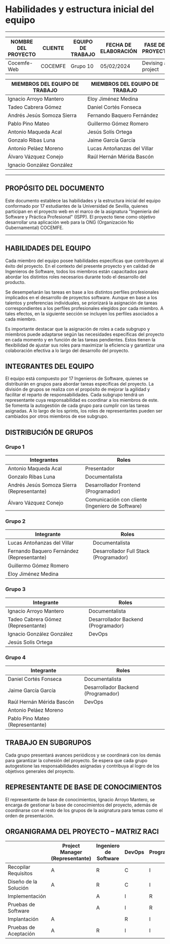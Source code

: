 # Habilidades y estructura inicial del equipo
****
| NOMBRE DEL PROYECTO | CLIENTE  | EQUIPO DE TRABAJO | FECHA DE ELABORACIÓN | FASE DEL PROYECTO  |
|---------------------|----------|-------------------|----------------------|--------------------|
| Cocemfe-Web         | COCEMFE  | Grupo 10          | 05/02/2024           | Devising a project |


| MIEMBROS DEL EQUIPO DE TRABAJO | MIEMBROS DEL EQUIPO DE TRABAJO |
|--------------------------------|--------------------------------|
| Ignacio Arroyo Mantero         | Eloy Jiménez Medina            |
| Tadeo Cabrera Gómez            | Daniel Cortés Fonseca          |
| Andrés Jesús Somoza Sierra     | Fernando Baquero Fernández     |
| Pablo Pino Mateo               | Guillermo Gómez Romero         |
| Antonio Maqueda Acal           | Jesús Solís Ortega             |
| Gonzalo Ribas Luna             | Jaime García García            |
| Antonio Peláez Moreno          | Lucas Antoñanzas del Villar    |
| Álvaro Vázquez Conejo          | Raúl Hernán Mérida Bascón      |
| Ignacio González González      |                                |

****

## PROPÓSITO DEL DOCUMENTO

Este documento establece las habilidades y la estructura inicial del equipo conformado por 17 estudiantes de la Universidad de Sevilla, quienes participan en el proyecto web en el marco de la asignatura "Ingeniería del Software y Práctica Profesional" (ISPP). El proyecto tiene como objetivo desarrollar una aplicación web para la ONG (Organización No Gubernamental) COCEMFE.

***

## HABILIDADES DEL EQUIPO

Cada miembro del equipo posee habilidades específicas que contribuyen al éxito del proyecto. En el contexto del presente proyecto y en calidad de Ingenieros de Software, todos los miembros están capacitados para abordar los distintos roles necesarios durante todo el desarrollo del producto.

Se desempeñarán las tareas en base a los distintos perfiles profesionales implicados en el desarrollo de proyectos software. Aunque en base a los talentos y preferencias individuales, se priorizará la asignación de tareas correspondientes a los perfiles profesionales elegidos por cada miembro. A tales efectos, en la siguiente sección se incluyen los perfiles asociados a cada miembro.

Es importante destacar que la asignación de roles a cada subgrupo y miembros puede adaptarse según las necesidades específicas del proyecto en cada momento y en función de las tareas pendientes. Estos tienen la flexibilidad de ajustar sus roles para maximizar la eficiencia y garantizar una colaboración efectiva a lo largo del desarrollo del proyecto.

## INTEGRANTES DEL EQUIPO

El equipo está compuesto por 17 Ingenieros de Software, quienes se distribuirán en grupos para abordar tareas específicas del proyecto. La división de grupos se realiza con el propósito de mejorar la agilidad y facilitar el reparto de responsabilidades. Cada subgrupo tendrá un representante cuya responsabilidad es coordinar a los miembros de este. Se fomenta la autogestión de cada grupo para cumplir con las tareas asignadas. A lo largo de los sprints, los roles de representantes pueden ser cambiados por otros miembros de ese subgrupo.

## DISTRIBUCIÓN DE GRUPOS

### Grupo 1

| **Integrantes**                             | **Roles**                                        |
|---------------------------------------------|--------------------------------------------------|
| Antonio Maqueda Acal                        | Presentador                                      |
| Gonzalo Ribas Luna                          | Documentalista                                   |
| Andrés Jesús Somoza Sierra (Representante)  | Desarrollador Frontend (Programador)             |
| Álvaro Vázquez Conejo                       | Comunicación con cliente (Ingeniero de Software) |

### Grupo 2

| Integrante                                 | Roles                                  |
|--------------------------------------------|----------------------------------------|
| Lucas Antoñanzas del Villar                | Documentalista                         |
| Fernando Baquero Fernández (Representante) | Desarrollador Full Stack (Programador) |
| Guillermo Gómez Romero                     |                                        |
| Eloy Jiménez Medina                        |                                        |

### Grupo 3

| Integrante                       | Roles                               |
|----------------------------------|-------------------------------------|
| Ignacio Arroyo Mantero            | Documentalista                      |
| Tadeo Cabrera Gómez (Representante)              | Desarrollador Backend (Programador) |
| Ignacio González González         | DevOps                              |
| Jesús Solís Ortega                |                                     |

### Grupo 4

| Integrante                       | Roles                               |
|----------------------------------|-------------------------------------|
| Daniel Cortés Fonseca            | Documentalista                      |
| Jaime García García              | Desarrollador Backend (Programador) |
| Raúl Hernán Mérida Bascón        | DevOps                              |
| Antonio Peláez Moreno            |                                     |
| Pablo Pino Mateo (Representante) |                                     |

## TRABAJO EN SUBGRUPOS

Cada grupo presentará avances periódicos y se coordinará con los demás para garantizar la cohesión del proyecto. Se espera que cada grupo autogestione las responsabilidades asignadas y contribuya al logro de los objetivos generales del proyecto.

## REPRESENTANTE DE BASE DE CONOCIMIENTOS

El representante de base de conocimientos, Ignacio Arroyo Mantero, se encarga de gestionar la base de conocimientos del proyecto, además de coordinarse con el resto de los grupos de la asignatura para temas como el orden de presentación.

## ORGANIGRAMA DEL PROYECTO – MATRIZ RACI

|                           | Project Manager (Representante) | Ingeniero de Software | DevOps | Programador |
|---------------------------|-------------------------------|----------------------|--------|-------------|
| Recopilar Requisitos      | A                             | R                    | C      | I           |
| Diseño de la Solución      | A                             | R                    | C      | I           |
| Implementación            |                               | A                    | I      | R           |
| Pruebas de Software        |                               | A                    | I      | R           |
| Implantación               | A                             |                      | R      | I           |
| Pruebas de Aceptación      | A                             | R                    | I      | I           |

